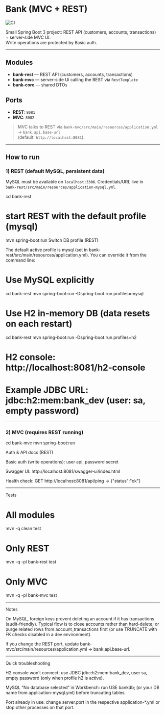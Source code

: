 # Bank (MVC + REST)
![CI](https://github.com/bogdan17lech-coder/bank-app/actions/workflows/ci.yml/badge.svg?branch=main)

Small Spring Boot 3 project: REST API (customers, accounts, transactions) + server-side MVC UI.  
Write operations are protected by Basic auth.

---

## Modules
- **bank-rest** — REST API (customers, accounts, transactions)
- **bank-mvc** — server-side UI calling the REST via `RestTemplate`
- **bank-core** — shared DTOs

## Ports
- **REST**: `8081`
- **MVC**:  `8082`

> MVC talks to REST via `bank-mvc/src/main/resources/application.yml` → `bank.api.base-url`  
> (default: `http://localhost:8081`).

---

## How to run

### 1) REST (default **MySQL**, persistent data)
MySQL must be available on `localhost:3306`. Credentials/URL live in  
`bank-rest/src/main/resources/application-mysql.yml`.

cd bank-rest
# start REST with the default profile (mysql)
mvn spring-boot:run
Switch DB profile (REST)

The default active profile is mysql (set in bank-rest/src/main/resources/application.yml).
You can override it from the command line:

# Use MySQL explicitly
cd bank-rest
mvn spring-boot:run -Dspring-boot.run.profiles=mysql

# Use H2 in-memory DB (data resets on each restart)
cd bank-rest
mvn spring-boot:run -Dspring-boot.run.profiles=h2
# H2 console: http://localhost:8081/h2-console
# Example JDBC URL: jdbc:h2:mem:bank_dev   (user: sa, empty password)

---

### 2) MVC (requires REST running)
cd bank-mvc
mvn spring-boot:run

Auth & API docs (REST)

Basic auth (write operations): user api, password secret

Swagger UI: http://localhost:8081/swagger-ui/index.html

Health check: GET http://localhost:8081/api/ping → {"status":"ok"}


---

Tests
# All modules
mvn -q clean test

# Only REST
mvn -q -pl bank-rest test

# Only MVC
mvn -q -pl bank-mvc test

---

Notes

On MySQL, foreign keys prevent deleting an account if it has transactions (audit-friendly).
Typical flow is to close accounts rather than hard-delete; or purge related rows from
account_transactions first (or use TRUNCATE with FK checks disabled in a dev environment).

If you change the REST port, update bank-mvc/src/main/resources/application.yml → bank.api.base-url.

---

Quick troubleshooting

H2 console won’t connect: use JDBC jdbc:h2:mem:bank_dev, user sa, empty password
(only when profile h2 is active).

MySQL “No database selected” in Workbench: run USE bankdb; (or your DB name from
application-mysql.yml) before truncating tables.

Port already in use: change server.port in the respective application-*.yml
or stop other processes on that port.

